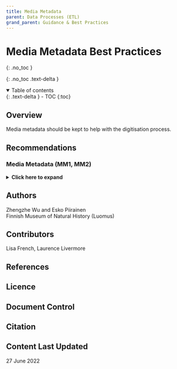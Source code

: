 ```yaml
---
title: Media Metadata
parent: Data Processes (ETL)
grand_parent: Guidance & Best Practices
---
```


# Media Metadata Best Practices
{: .no_toc }

  {: .no_toc .text-delta }
<details open markdown="block">
  <summary>
    Table of contents
  </summary>
  {: .text-delta }
- TOC
{:toc}
</details>

## Overview
Media metadata should be kept to help with the digitisation process.

## Recommendations

### Media Metadata (MM1, MM2)
<details>
	<summary> <strong>Click here to expand</strong> </summary>
	<p><strong>Level:</strong> Basic </p>
	<p><strong>Use Case:</strong> As digitisation manager I want to keep all media metadata so that I can use that information in different use cases.</p>
	<p><strong>Recommendation:</strong></p>
	<p>MM1: Keep media metadata, like EXIF tags embedded in the image and
	imaging information stored in standalone txt files, as much as possible in the
	digitisation process</p>
	<p>MM2: Mark sensitive fields in the media metadata and make them invisible if
	necessary in required cases.</p>
	
	<p><strong>Discussion</strong></p>
	<p>Media metadata can provide useful information to the digitisation process. Cameras usually generate related imaging information, such as image
	resolution, orientation, date and time, location, in EXIF tags embedded in the
	images during the image capture. EXIF information can be read and modified
	by computer software, which can be used to automate the digitisation
	process to reduce the manual labour work and the potential human mistakes.</p>
	<p>There may be fields in the media metadata that are sensitive in some special
	cases. Those potential fields should be marked and invisible to the users.</p>
		
	<p><strong>Implementation</strong></p>
	<p>Finnish Museum of Natural History (Luomus)</p>
	<p>EXIF information of the images from mass digitisation is extracted from the
	images and saved as standalone text files. The data and time of the
	processing and transformation on the image, like rotation and quality check,
	are recorded in a text file associated with the images. For endangered
	species, the location information in the occurrence images was removed and
	the accurate location information was not shown to the public.</p>
	
</details>

## Authors
Zhengzhe Wu and Esko Piirainen\
Finnish Museum of Natural History (Luomus)

## Contributors
Lisa French, Laurence Livermore

## References

## Licence

## Document Control

## Citation


## Content Last Updated
27 June 2022